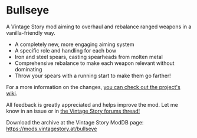 # Bullseye
A Vintage Story mod aiming to overhaul and rebalance ranged weapons in a vanilla-friendly way.

* A completely new, more engaging aiming system
* A specific role and handling for each bow
* Iron and steel spears, casting spearheads from molten metal
* Comprehensive rebalance to make each weapon relevant without dominating
* Throw your spears with a running start to make them go farther!

For a more information on the changes, [you can check out the project's wiki](https://github.com/Rahjital/VSBullseye/wiki).

All feedback is greatly appreciated and helps improve the mod. Let me know in an issue or in [the Vintage Story forums thread!](https://www.vintagestory.at/forums/topic/5537-archery-vanilla-friendly-ranged-weapon-overhaul/)

Download the archive at the Vintage Story ModDB page: https://mods.vintagestory.at/bullseye
